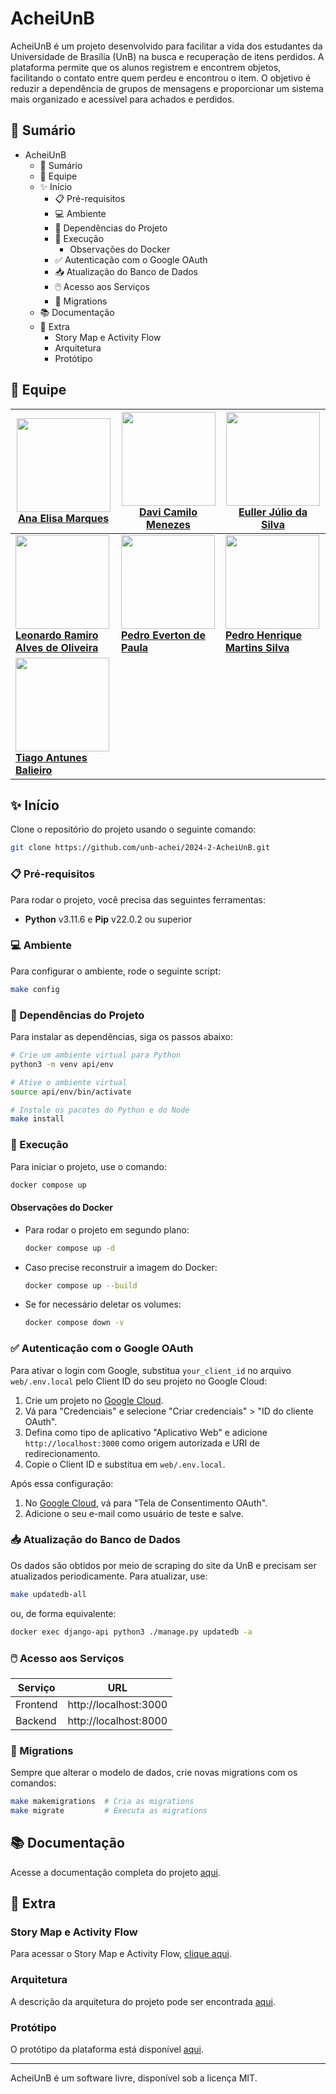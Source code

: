 # AcheiUnB

AcheiUnB é um projeto desenvolvido para facilitar a vida dos estudantes da Universidade de Brasília (UnB) na busca e recuperação de itens perdidos. A plataforma permite que os alunos registrem e encontrem objetos, facilitando o contato entre quem perdeu e encontrou o item. O objetivo é reduzir a dependência de grupos de mensagens e proporcionar um sistema mais organizado e acessível para achados e perdidos.

## 📝 Sumário

- AcheiUnB
  - 📝 Sumário
  - 👥 Equipe
  - ✨ Início
    - 📋 Pré-requisitos
    - 💻 Ambiente
    - 📁 Dependências do Projeto
    - 💾 Execução
      - Observações do Docker
    - ✅ Autenticação com o Google OAuth
    - 📥 Atualização do Banco de Dados
    - 🖱️ Acesso aos Serviços
    - 📍 Migrations
  - 📚 Documentação
  - 📎 Extra
    - Story Map e Activity Flow
    - Arquitetura
    - Protótipo

## 👥 Equipe

| <img src="https://github.com/anaelisaramos.png" width="150"> <br> [**Ana Elisa Marques**](https://github.com/anaelisaramos) | <img src="https://github.com/DaviCamilo23.png" width="150"> <br> [**Davi Camilo Menezes**](https://github.com/DaviCamilo23) | <img src="https://github.com/potatoyz908.png" width="150"> <br> [**Euller Júlio da Silva**](https://github.com/potatoyz908) |
|-----------------------------------------------------------------------------------------------------------------------------------|--------------------------------------------------------------------------------------------------------------------------------|----------------------------------------------------------------------------------------------------------------------------------|
| <img src="https://github.com/leoramiroo.png" width="150"> <br> [**Leonardo Ramiro Alves de Oliveira**](https://github.com/leoramiroo) | <img src="https://github.com/pedroeverton217.png" width="150"> <br> [**Pedro Everton de Paula**](https://github.com/pedroeverton217) | <img src="https://github.com/314dro.png" width="150"> <br> [**Pedro Henrique Martins Silva**](https://github.com/314dro) |
| <img src="https://github.com/TiagoBalieiro.png" width="150"> <br> [**Tiago Antunes Balieiro**](https://github.com/TiagoBalieiro) |  |  |



## ✨ Início

Clone o repositório do projeto usando o seguinte comando:

```bash
git clone https://github.com/unb-achei/2024-2-AcheiUnB.git
```

### 📋 Pré-requisitos

Para rodar o projeto, você precisa das seguintes ferramentas:

- **Python** v3.11.6 e **Pip** v22.0.2 ou superior

### 💻 Ambiente

Para configurar o ambiente, rode o seguinte script:

```bash
make config
```

### 📁 Dependências do Projeto

Para instalar as dependências, siga os passos abaixo:

```bash
# Crie um ambiente virtual para Python
python3 -m venv api/env

# Ative o ambiente virtual
source api/env/bin/activate

# Instale os pacotes do Python e do Node
make install
```

### 💾 Execução

Para iniciar o projeto, use o comando:

```bash
docker compose up
```

#### Observações do Docker

- Para rodar o projeto em segundo plano:

  ```bash
  docker compose up -d
  ```

- Caso precise reconstruir a imagem do Docker:

  ```bash
  docker compose up --build
  ```

- Se for necessário deletar os volumes:

  ```bash
  docker compose down -v
  ```

### ✅ Autenticação com o Google OAuth

Para ativar o login com Google, substitua `your_client_id` no arquivo `web/.env.local` pelo Client ID do seu projeto no Google Cloud:

1. Crie um projeto no [Google Cloud](https://console.cloud.google.com/).
2. Vá para "Credenciais" e selecione "Criar credenciais" > "ID do cliente OAuth".
3. Defina como tipo de aplicativo "Aplicativo Web" e adicione `http://localhost:3000` como origem autorizada e URI de redirecionamento.
4. Copie o Client ID e substitua em `web/.env.local`.

Após essa configuração:

1. No [Google Cloud](https://console.cloud.google.com/), vá para "Tela de Consentimento OAuth".
2. Adicione o seu e-mail como usuário de teste e salve.

### 📥 Atualização do Banco de Dados

Os dados são obtidos por meio de scraping do site da UnB e precisam ser atualizados periodicamente. Para atualizar, use:

```bash
make updatedb-all
```

ou, de forma equivalente:

```bash
docker exec django-api python3 ./manage.py updatedb -a
```

### 🖱️ Acesso aos Serviços

| Serviço    | URL                     |
|------------|--------------------------|
| Frontend   | http://localhost:3000    |
| Backend    | http://localhost:8000    |

### 📍 Migrations

Sempre que alterar o modelo de dados, crie novas migrations com os comandos:

```bash
make makemigrations  # Cria as migrations
make migrate         # Executa as migrations
```

## 📚 Documentação

Acesse a documentação completa do projeto [aqui](https://github.com/unb-achei/2024-2-AcheiUnB/wiki).

## 📎 Extra

### Story Map e Activity Flow

Para acessar o Story Map e Activity Flow, [clique aqui](https://github.com/unb-achei/2024-2-AcheiUnB/wiki/Story-Map).

### Arquitetura

A descrição da arquitetura do projeto pode ser encontrada [aqui](https://github.com/unb-achei/2024-2-AcheiUnB/wiki/Arquitetura).

### Protótipo

O protótipo da plataforma está disponível [aqui](https://github.com/unb-achei/2024-2-AcheiUnB/wiki/Protótipo).

---

AcheiUnB é um software livre, disponível sob a licença MIT.
```
